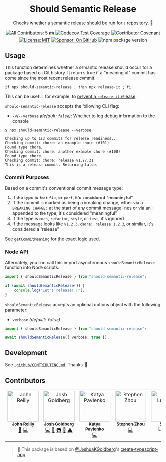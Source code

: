 <h1 align="center">Should Semantic Release</h1>

<p align="center">Checks whether a semantic release should be run for a repository. 💂</p>

<p align="center">
	<a href="#contributors" target="_blank">
<!-- prettier-ignore-start -->
<!-- ALL-CONTRIBUTORS-BADGE:START - Do not remove or modify this section -->
<img alt="All Contributors: 5 👪" src="https://img.shields.io/badge/all_contributors-5_👪-21bb42.svg" />
<!-- ALL-CONTRIBUTORS-BADGE:END -->
<!-- prettier-ignore-end -->
</a>
	<a href="https://codecov.io/gh/JoshuaKGoldberg/should-semantic-release" target="_blank"><img alt="Codecov Test Coverage" src="https://codecov.io/gh/JoshuaKGoldberg/should-semantic-release/branch/main/graph/badge.svg"/></a>
	<a href="https://github.com/JoshuaKGoldberg/should-semantic-release/blob/main/.github/CODE_OF_CONDUCT.md" target="_blank"><img alt="Contributor Covenant" src="https://img.shields.io/badge/code_of_conduct-enforced-21bb42" /></a>
	<a href="https://github.com/JoshuaKGoldberg/should-semantic-release/blob/main/LICENSE.md" target="_blank"><img alt="License: MIT" src="https://img.shields.io/github/license/JoshuaKGoldberg/should-semantic-release?color=21bb42"></a>
	<a href="https://github.com/sponsors/JoshuaKGoldberg" target="_blank"><img alt="Sponsor: On GitHub" src="https://img.shields.io/badge/sponsor-on_github-21bb42.svg" /></a>
	<img alt="npm package version" src="https://img.shields.io/npm/v/should-semantic-release?color=21bb42" />
</p>

## Usage

This function determines whether a semantic release should occur for a package based on Git history.
It returns true if a "meaningful" commit has come since the most recent release commit.

```shell
if npx should-semantic-release ; then npx release-it ; fi
```

This can be useful, for example, to [prevent a `release-it` release](https://github.com/release-it/release-it/issues/969).

`should-semantic-release` accepts the following CLI flag:

- `-v`/`--verbose` _(default: `false`)_: Whether to log debug information to the console

```plaintext
$ npx should-semantic-release --verbose

Checking up to 123 commits for release readiness...
Checking commit: chore: an example chore (#101)
Found type chore.
Checking commit: chore: another example chore (#100)
Found type chore.
Checking commit: chore: release v1.27.31
This is a release commit. Returning false.
```

### Commit Purposes

Based on a commit's conventional commit message type:

1. If the type is `feat` `fix`, or `perf`, it's considered "meaningful"
1. If the commit is marked as being a breaking change, either via a `BREAKING CHANGE:` at the start of any commit message lines or via an `!` appended to the type, it's considered "meaningful"
1. If the type is `docs`, `refactor`, `style`, or `test`, it's ignored
1. If the message looks like `v1.2.3`, `chore: release 1.2.3`, or similar, it's considered a "release"

See [`getCommitMeaning`](./src/getCommitMeaning.ts) for the exact logic used.

### Node API

Alternately, you can call this import asynchronous `shouldSemanticRelease` function into Node scripts:

```ts
import { shouldSemanticRelease } from "should-semantic-release";

if (await shouldSemanticRelease()) {
	console.log("Let's release! 🚀");
}
```

`shouldSemanticRelease` accepts an optional options object with the following parameter:

- `verbose` _(default: `false`)_

```ts
import { shouldSemanticRelease } from "should-semantic-release";

await shouldSemanticRelease({ verbose: true });
```

## Development

See [`.github/CONTRIBUTING.md`](./.github/CONTRIBUTING.md).
Thanks! 💖

## Contributors

<!-- prettier-ignore-start -->
<!-- markdownlint-disable -->
<!-- spellchecker: disable -->
<!-- ALL-CONTRIBUTORS-LIST:START - Do not remove or modify this section -->
<!-- prettier-ignore-start -->
<!-- markdownlint-disable -->
<table>
  <tbody>
    <tr>
      <td align="center" valign="top" width="14.28%"><a href="https://johnnyreilly.com/"><img src="https://avatars.githubusercontent.com/u/1010525?v=4?s=100" width="100px;" alt="John Reilly"/><br /><sub><b>John Reilly</b></sub></a><br /><a href="https://github.com/JoshuaKGoldberg/should-semantic-release/issues?q=author%3Ajohnnyreilly" title="Bug reports">🐛</a> <a href="https://github.com/JoshuaKGoldberg/should-semantic-release/commits?author=johnnyreilly" title="Code">💻</a></td>
      <td align="center" valign="top" width="14.28%"><a href="http://www.joshuakgoldberg.com"><img src="https://avatars.githubusercontent.com/u/3335181?v=4?s=100" width="100px;" alt="Josh Goldberg"/><br /><sub><b>Josh Goldberg</b></sub></a><br /><a href="https://github.com/JoshuaKGoldberg/should-semantic-release/commits?author=JoshuaKGoldberg" title="Code">💻</a> <a href="#maintenance-JoshuaKGoldberg" title="Maintenance">🚧</a> <a href="#infra-JoshuaKGoldberg" title="Infrastructure (Hosting, Build-Tools, etc)">🚇</a> <a href="#ideas-JoshuaKGoldberg" title="Ideas, Planning, & Feedback">🤔</a> <a href="https://github.com/JoshuaKGoldberg/should-semantic-release/commits?author=JoshuaKGoldberg" title="Tests">⚠️</a></td>
      <td align="center" valign="top" width="14.28%"><a href="https://medium.com/@cakeinpanic/latest"><img src="https://avatars.githubusercontent.com/u/588916?v=4?s=100" width="100px;" alt="Katya Pavlenko"/><br /><sub><b>Katya Pavlenko</b></sub></a><br /><a href="https://github.com/JoshuaKGoldberg/should-semantic-release/commits?author=cakeinpanic" title="Code">💻</a></td>
      <td align="center" valign="top" width="14.28%"><a href="https://hyoban.cc"><img src="https://avatars.githubusercontent.com/u/38493346?v=4?s=100" width="100px;" alt="Stephen Zhou"/><br /><sub><b>Stephen Zhou</b></sub></a><br /><a href="https://github.com/JoshuaKGoldberg/should-semantic-release/commits?author=hyoban" title="Code">💻</a></td>
      <td align="center" valign="top" width="14.28%"><a href="https://github.com/steveluscher"><img src="https://avatars.githubusercontent.com/u/13243?v=4?s=100" width="100px;" alt="Steven Luscher"/><br /><sub><b>Steven Luscher</b></sub></a><br /><a href="#ideas-steveluscher" title="Ideas, Planning, & Feedback">🤔</a></td>
    </tr>
  </tbody>
</table>

<!-- markdownlint-restore -->
<!-- prettier-ignore-end -->

<!-- ALL-CONTRIBUTORS-LIST:END -->
<!-- spellchecker: enable -->
<!-- markdownlint-restore -->
<!-- prettier-ignore-end -->

> 💙 This package is based on [@JoshuaKGoldberg](https://github.com/JoshuaKGoldberg)'s [create-typescript-app](https://github.com/JoshuaKGoldberg/create-typescript-app).
